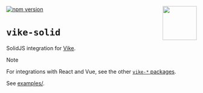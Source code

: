 [<img src="https://vike.dev/vike-readme.svg" align="right" height="90">](https://vike.dev)
[![npm version](https://img.shields.io/npm/v/vike-solid)](https://www.npmjs.com/package/vike-solid)

# `vike-solid`

SolidJS integration for [Vike](https://github.com/vikejs/vike).

> [!NOTE]  
> For integrations with React and Vue, see the other [`vike-*` packages](https://vike.dev/vike-packages).

See [examples/](https://github.com/vikejs/vike-solid/tree/main/examples).
